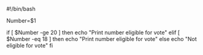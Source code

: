 #!/bin/bash

Number=$1

if [ $Number -ge 20 ]
then
echo "Print number eligible for vote"
elif [ $Number -eq 18 ]
then
echo "Print number eligible for vote"
else
echo "Not eligible for vote"
fi

